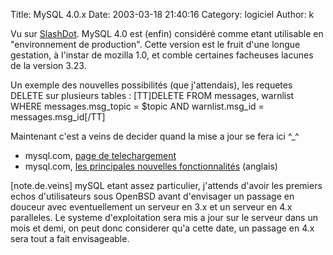 Title: MySQL 4.0.x
Date: 2003-03-18 21:40:16
Category: logiciel
Author: k

Vu sur [SlashDot](http://www.slashdot.org).
MySQL 4.0 est (enfin) considéré comme etant utilisable en "environnement de production". Cette version est le fruit d'une longue gestation, à l'instar de mozilla 1.0, et comble certaines facheuses lacunes de la version 3.23.

Un exemple des nouvelles possibilités (que j'attendais), les requetes DELETE sur plusieurs tables :
[TT]DELETE FROM messages, warnlist WHERE messages.msg_topic = $topic AND warnlist.msg_id = messages.msg_id[/TT]

Maintenant c'est a veins de decider quand la mise a jour  se fera ici ^_^

- mysql.com, [page de telechargement](http://www.mysql.com/downloads/index.html)
- mysql.com, [les principales nouvelles fonctionnalités](http://www.mysql.com/doc/en/MySQL_4.0_In_A_Nutshell.html) (anglais)


[note.de.veins]
mySQL etant assez particulier, j'attends d'avoir les premiers echos d'utilisateurs sous OpenBSD avant d'envisager un passage en douceur avec eventuellement un serveur en 3.x et un serveur en 4.x paralleles.
Le systeme d'exploitation sera mis a jour sur le serveur dans un mois et demi, on peut donc considerer qu'a cette date, un passage en 4.x sera tout a fait envisageable.